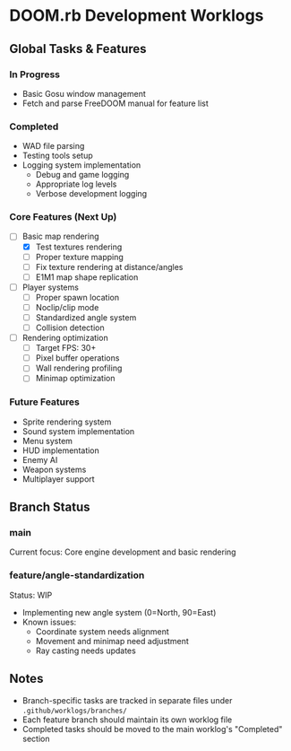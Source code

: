 # DOOM.rb Development Worklogs

## Global Tasks & Features

### In Progress
- Basic Gosu window management
- Fetch and parse FreeDOOM manual for feature list

### Completed
- WAD file parsing
- Testing tools setup
- Logging system implementation
  - Debug and game logging
  - Appropriate log levels
  - Verbose development logging

### Core Features (Next Up)
- [ ] Basic map rendering
  - [x] Test textures rendering
  - [ ] Proper texture mapping
  - [ ] Fix texture rendering at distance/angles
  - [ ] E1M1 map shape replication
- [ ] Player systems
  - [ ] Proper spawn location
  - [ ] Noclip/clip mode
  - [ ] Standardized angle system
  - [ ] Collision detection
- [ ] Rendering optimization
  - [ ] Target FPS: 30+
  - [ ] Pixel buffer operations
  - [ ] Wall rendering profiling
  - [ ] Minimap optimization

### Future Features
- Sprite rendering system
- Sound system implementation
- Menu system
- HUD implementation
- Enemy AI
- Weapon systems
- Multiplayer support

## Branch Status

### main
Current focus: Core engine development and basic rendering

### feature/angle-standardization
Status: WIP
- Implementing new angle system (0=North, 90=East)
- Known issues:
  - Coordinate system needs alignment
  - Movement and minimap need adjustment
  - Ray casting needs updates

## Notes
- Branch-specific tasks are tracked in separate files under `.github/worklogs/branches/`
- Each feature branch should maintain its own worklog file
- Completed tasks should be moved to the main worklog's "Completed" section 